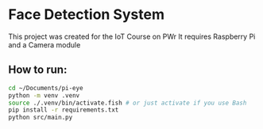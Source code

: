 # Face Detection System
This project was created for the IoT Course on PWr
It requires Raspberry Pi and a Camera module

## How to run:
```bash
cd ~/Documents/pi-eye
python -m venv .venv
source ./.venv/bin/activate.fish # or just activate if you use Bash
pip install -r requirements.txt
python src/main.py
```
